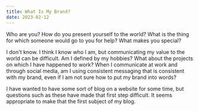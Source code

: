 ```yaml
---
title: What Is My Brand?
date: 2023-02-12
---
```


Who are you? How do you present yourself to the world? What is the thing for which someone would go to you for help?
What makes you special?

I don't know. I think I know who I am, but communicating my value to the world can be difficult. Am I defined by my
hobbies? What about the projects on which I have happened to work? When I communicate at work and through social media,
am I using consistent messaging that is consistent with my brand, even if I am not sure how to put my brand into words?

I have wanted to have some sort of blog on a website for some time, but questions such as these have made that first
step difficult. It seems appropriate to make that the first subject of my blog.